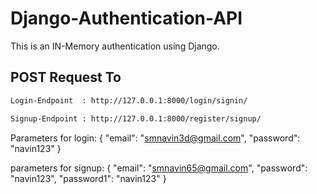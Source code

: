 # Django-Authentication-API
This is an IN-Memory authentication using Django.

## POST Request To
```bash
Login-Endpoint  : http://127.0.0.1:8000/login/signin/

Signup-Endpoint : http://127.0.0.1:8000/register/signup/
 ```
 Parameters for login: 
{
    "email": "smnavin3d@gmail.com",
    "password": "navin123"
}

parameters for signup:
{
    "email": "smnavin65@gmail.com",
    "password": "navin123",
    "password1": "navin123"
}
